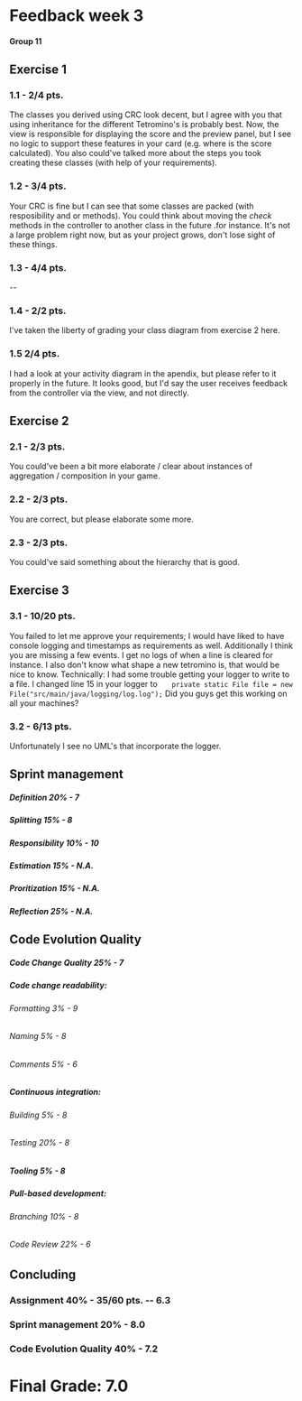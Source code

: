 # Feedback week 3 
#### Group 11

## Exercise 1

### 1.1 - 2/4 pts.
The classes you derived using CRC look decent, but I agree with you that using inheritance for the different Tetromino's is probably best. Now, the view is responsible for displaying the score and the preview panel, but I see no logic to support these features in your card (e.g. where is the score calculated).
You also could've talked more about the steps you took creating these classes (with help of your requirements).

### 1.2 - 3/4 pts.
Your CRC is fine but I can see that some classes are packed (with resposibility and or methods). You could think about moving the *check* methods in the controller to another class in the future .for instance. It's not a large problem right now, but as your project grows, don't lose sight of these things.

### 1.3 - 4/4 pts.
--

### 1.4 - 2/2 pts.
I've taken the liberty of grading your class diagram from exercise 2 here.

### 1.5 2/4 pts.
I had a look at your activity diagram in the apendix, but please refer to it properly in the future. It looks good, but I'd say the user receives feedback from the controller via the view, and not directly.

## Exercise 2

### 2.1 - 2/3 pts.
You could've been a bit more elaborate / clear about instances of aggregation / composition in your game.

### 2.2 - 2/3 pts.
You are correct, but please elaborate some more.

### 2.3 - 2/3 pts.
You could've said something about the hierarchy that is good. 

## Exercise 3

### 3.1 - 10/20 pts.
You failed to let me approve your requirements; I would have liked to have console logging and timestamps as requirements as well.
Additionally I think you are missing a few events. I get no logs of when a line is cleared for instance. I also don't know what shape a new tetromino is, that would be nice to know.
Technically: I had some trouble getting your logger to write to a file. I changed line 15 in your logger to 
```    private static File file = new File("src/main/java/logging/log.log"); ```
Did you guys get this working on all your machines?

### 3.2 - 6/13 pts.
Unfortunately I see no UML's that incorporate the logger.

## Sprint management 

##### Definition 20% - 7

##### Splitting 15% - 8

##### Responsibility 10% - 10

##### Estimation 15% - N.A.

##### Proritization 15% - N.A.

##### Reflection 25% - N.A.

## Code Evolution Quality 

##### Code Change Quality 25% - 7

##### Code change readability: 
 
###### Formatting 3% - 9

###### Naming 5% - 8

###### Comments 5% - 6

##### Continuous integration: 

###### Building 5% - 8

###### Testing 20% - 8

##### Tooling 5%  - 8

##### Pull-based development:

###### Branching 10% - 8

###### Code Review 22% - 6

## Concluding

### Assignment 40% - 35/60 pts. -- 6.3

### Sprint management 20% - 8.0

### Code Evolution Quality 40% - 7.2


# Final Grade: 7.0
